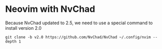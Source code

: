 # Neovim with NvChad
Because NvChad updated to 2.5, we need to use a special command to install version 2.0
```
git clone -b v2.0 https://github.com/NvChad/NvChad ~/.config/nvim --depth 1
```
